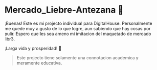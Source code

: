 # Mercado_Liebre-Antezana 💛

¡Buenas!
Este es mi projecto individual para DigitalHouse.
Personalmente me quede muy a gusto de lo que logre, aun sabiendo que hay cosas por pulir.
Espero que les sea ameno mi imitacion del maquetado de mercado libr3.

¡Larga vida y prosperidad! 🖖


>Este projecto tiene solamente una connotacion academica y meramente educativa.
